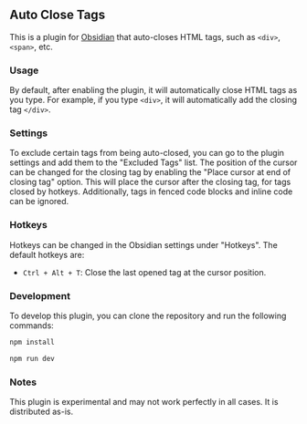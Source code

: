 ## Auto Close Tags

This is a plugin for [Obsidian](https://obsidian.md/) that auto-closes HTML tags, such as `<div>`, `<span>`, etc.

[comment]: <> (gif)

### Usage

By default, after enabling the plugin, it will automatically close HTML tags as you type. For example, if you type `<div>`, it will automatically add the closing tag `</div>`.

### Settings

To exclude certain tags from being auto-closed, you can go to the plugin settings and add them to the "Excluded Tags" list. The position of the cursor can be changed for the closing tag by enabling the "Place cursor at end of closing tag" option. This will place the cursor after the closing tag, for tags closed by hotkeys. Additionally, tags in fenced code blocks and inline code can be ignored.

### Hotkeys

Hotkeys can be changed in the Obsidian settings under "Hotkeys". The default hotkeys are:

-   `Ctrl + Alt + T`: Close the last opened tag at the cursor position.

### Development

To develop this plugin, you can clone the repository and run the following commands:

```bash
npm install
```

```bash
npm run dev
```

### Notes

This plugin is experimental and may not work perfectly in all cases. It is distributed as-is.
